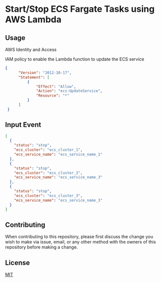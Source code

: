 # Start/Stop ECS Fargate Tasks using AWS Lambda

## Usage
AWS Identity and Access

IAM policy to enable the Lambda function to update the ECS service
```json
{
      "Version": "2012-10-17",
      "Statement": [
          {
              "Effect": "Allow",
              "Action": "ecs:UpdateService",
              "Resource": "*"
          }
      ]
 }
```

## Input Event

```json
[
  {
    "status": "stop",
    "ecs_cluster": "ecs_cluster_1",
    "ecs_service_name": "ecs_service_name_1"
  },
  {
    "status": "stop",
    "ecs_cluster": "ecs_cluster_2",
    "ecs_service_name": "ecs_service_name_3"
  },
  {
    "status": "stop",
    "ecs_cluster": "ecs_cluster_3",
    "ecs_service_name": "ecs_service_name_3"
  }
]
```
## Contributing

When contributing to this repository, please first discuss the change you wish to make via issue, email, or any other method with the owners of this repository before making a change.

## License

[MIT](https://choosealicense.com/licenses/mit/)